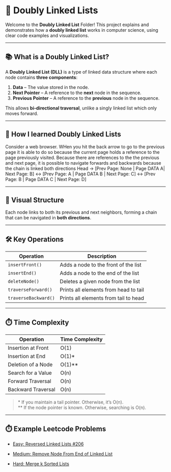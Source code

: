 # 🧩 Doubly Linked Lists

Welcome to the **Doubly Linked List** Folder! This project explains and demonstrates how a **doubly linked list** works in computer science, using clear code examples and visualizations.

---




## 📚 What is a Doubly Linked List?

A **Doubly Linked List (DLL)** is a type of linked data structure where each node contains **three components**:

1. **Data** – The value stored in the node.
2. **Next Pointer** – A reference to the **next** node in the sequence.
3. **Previous Pointer** – A reference to the **previous** node in the sequence.

This allows **bi-directional traversal**, unlike a singly linked list which only moves forward.

---

## 🔗 How I learned Doubly Linked Lists

  Consider a web browser. WHen you hit the back arrow to go to the previous page it is able to do so because the current page holds a reference to the page previously visited. Because there are references to the the previous and next page, it is possible to navigate forwards and backwards because the chain is linked both directions
  Head -> [Prev Page: None | Page DATA A| Next Page: B] <-> [Prev Page: A | Page DATA B | Next Page: C] <-> [Prev Page: B | Page DATA  C | Next Page: D]





---

## 🔗 Visual Structure


Each node links to both its previous and next neighbors, forming a chain that can be navigated in **both directions**.

---

## 🛠️ Key Operations

| Operation            | Description                                     |
|----------------------|-------------------------------------------------|
| `insertFront()`      | Adds a node to the front of the list            |
| `insertEnd()`        | Adds a node to the end of the list              |
| `deleteNode()`       | Deletes a given node from the list              |
| `traverseForward()`  | Prints all elements from head to tail           |
| `traverseBackward()` | Prints all elements from tail to head           |

---

## ⏱️ Time Complexity

| Operation              | Time Complexity |
|------------------------|-----------------|
| Insertion at Front     | O(1)            |
| Insertion at End       | O(1)\*          |
| Deletion of a Node     | O(1)\*\*        |
| Search for a Value     | O(n)            |
| Forward Traversal      | O(n)            |
| Backward Traversal     | O(n)            |

> \* If you maintain a tail pointer. Otherwise, it’s O(n).  
> \*\* If the node pointer is known. Otherwise, searching is O(n).

---

## ⏱️ Example Leetcode Problems

  - [Easy: Reversed Linked Lists #206](https://leetcode.com/problems/reverse-linked-list/description/)
  
  - [Medium: Remove Node From End of Linked List](https://leetcode.com/problems/remove-nth-node-from-end-of-list/)
    
  - [Hard: Merge k Sorted Lists](https://leetcode.com/problems/merge-k-sorted-lists/)

  
